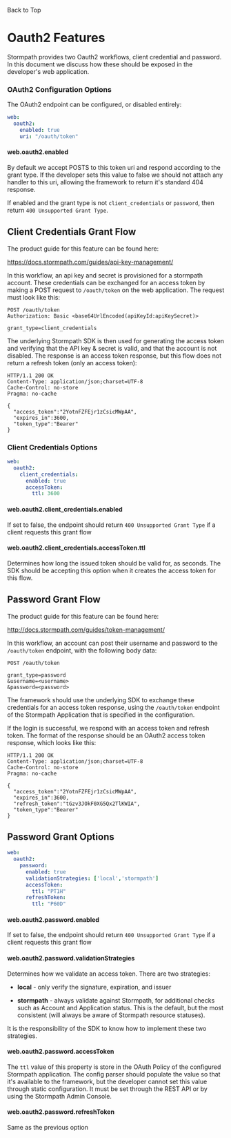 <a name="#top">Back to Top</a>

# Oauth2 Features

Stormpath provides two Oauth2 workflows, client credential and password.  In
this document we discuss how these should be exposed in the developer's web
application.



### OAuth2 Configuration Options

The OAuth2 endpoint can be configured, or disabled entirely:

```yaml
web:
  oauth2:
    enabled: true
    uri: "/oauth/token"
```

#### web.oauth2.enabled

By default we accept POSTS to this token uri and respond according to the
grant type.  If the developer sets this value to false we should not attach any
handler to this uri, allowing the framework to return it's standard 404
response.

If enabled and the grant type is not `client_credentials` or `password`, then
return `400 Unsupported Grant Type`.

## Client Credentials Grant Flow

The product guide for this feature can be found here:

https://docs.stormpath.com/guides/api-key-management/

In this workflow, an api key and secret is provisioned for a stormpath account.
These credentials can be exchanged for an access token by making a POST request
to `/oauth/token` on the web application.  The request must look like this:

````
POST /oauth/token
Authorization: Basic <base64UrlEncoded(apiKeyId:apiKeySecret)>

grant_type=client_credentials
````

The underlying Stormpath SDK is then used for generating the access token
and verifying that the API key & secret is valid, and that the account is not
disabled.  The response is an access token response, but this flow does not
return a refresh token (only an access token):

```
HTTP/1.1 200 OK
Content-Type: application/json;charset=UTF-8
Cache-Control: no-store
Pragma: no-cache

{
  "access_token":"2YotnFZFEjr1zCsicMWpAA",
  "expires_in":3600,
  "token_type":"Bearer"
}
```

### Client Credentials Options

```yaml
web:
  oauth2:
    client_credentials:
      enabled: true
      accessToken:
        ttl: 3600
```

#### web.oauth2.client_credentials.enabled

If set to false, the endpoint should return `400 Unsupported Grant Type` if a
client requests this grant flow

#### web.oauth2.client_credentials.accessToken.ttl

Determines how long the issued token should be valid for, as seconds.  The SDK
should be accepting this option when it creates the access token for this flow.


## Password Grant Flow

The product guide for this feature can be found here:

http://docs.stormpath.com/guides/token-management/

In this workflow, an account can post their username and password to the
`/oauth/token` endpoint, with the following body data:

````
POST /oauth/token

grant_type=password
&username=<username>
&password=<password>
````

The framework should use the underlying SDK to exchange these credentials
for an access token response, using the `/oauth/token` endpoint of the
Stormpath Application that is specified in the configuration.

If the login is successful, we respond with an access token and refresh token.
The format of the response should be an OAuth2 access token response, which
looks like this:

```
HTTP/1.1 200 OK
Content-Type: application/json;charset=UTF-8
Cache-Control: no-store
Pragma: no-cache

{
  "access_token":"2YotnFZFEjr1zCsicMWpAA",
  "expires_in":3600,
  "refresh_token":"tGzv3JOkF0XG5Qx2TlKWIA",
  "token_type":"Bearer"
}
```

## Password Grant Options

```yaml
web:
  oauth2:
    password:
      enabled: true
      validationStrategies: ['local','stormpath']
      accessToken:
        ttl: "PT1H"
      refreshToken:
        ttl: "P60D"

```


#### web.oauth2.password.enabled

If set to false, the endpoint should return `400 Unsupported Grant Type` if a
client requests this grant flow


#### web.oauth2.password.validationStrategies

Determines how we validate an access token.  There are two strategies:

* **local** - only verify the signature, expiration, and issuer

* **stormpath** - always validate against Stormpath, for additional checks
  such as Account and Application status.  This is the default, but the most
  consistent (will always be aware of Stormpath resource statuses).

It is the responsibility of the SDK to know how to implement these two
strategies.

#### web.oauth2.password.accessToken

The `ttl` value of this property is store in the OAuth Policy of the configured
Stormpath application.  The config parser should populate the value so that
it's available to the framework, but the developer cannot set this value through
static configuration.  It must be set through the REST API or by using the
Stormpath Admin Console.

#### web.oauth2.password.refreshToken

Same as the previous option